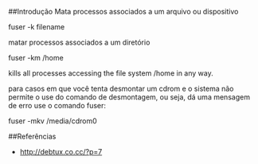 ##Introdução 
Mata processos associados a um arquivo ou dispositivo

fuser -k filename

matar processos associados a um diretório

fuser -km /home

kills all processes accessing the file system /home in any way.

para casos em que você tenta desmontar um cdrom e o sistema
não permite o use do comando de desmontagem, ou seja, dá uma mensagem de erro use o comando fuser:

fuser -mkv /media/cdrom0

##Referências
* http://debtux.co.cc/?p=7